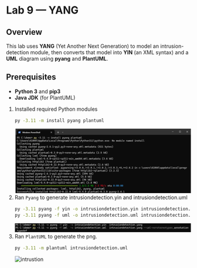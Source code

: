 # Lab 9 — YANG

## Overview
This lab uses **YANG** (Yet Another Next Generation) to model an intrusion-detection module, then converts that model into **YIN** (an XML syntax) and a **UML** diagram using **pyang** and **PlantUML**.

## Prerequisites 
- **Python 3** and **pip3**  
- **Java JDK** (for PlantUML)  

1. Installed required Python modules  
   ```bash
   py -3.11 -m install pyang plantuml
   ```
   ![3](2.png)
2. Ran `Pyang` to generate intrusiondetection.yin and intrusiondetection.uml  
   ```bash
   py -3.11 pyang -f yin -o intrusiondetection.yin intrusiondetection.yang
   py -3.11 pyang -f uml -o intrusiondetection.uml intrusiondetection.yang --uml- no=stereotypes,annotation,typedef
   ```
   ![3](3.png)
3. Ran `PlantUML` to generate the png.
     ```bash
   py -3.11 -m plantuml intrusiondetection.uml
   ```
   ![intrustion](intrusiondetection.png)
  

